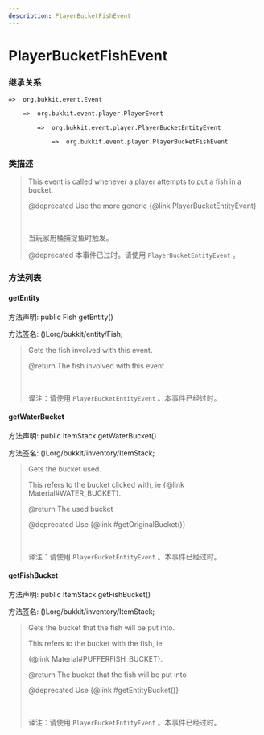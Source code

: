 ```yaml
---
description: PlayerBucketFishEvent
---
```


# PlayerBucketFishEvent

### 继承关系

    =>  org.bukkit.event.Event

        =>  org.bukkit.event.player.PlayerEvent

            =>  org.bukkit.event.player.PlayerBucketEntityEvent

                =>  org.bukkit.event.player.PlayerBucketFishEvent

### 类描述

> This event is called whenever a player attempts to put a fish in a bucket.
> 
> @deprecated Use the more generic {@link PlayerBucketEntityEvent}
> 
> <br>
> 
> 当玩家用桶捕捉鱼时触发。
> 
> @deprecated 本事件已过时。请使用 `PlayerBucketEntityEvent` 。

### 方法列表

#### getEntity

方法声明: public Fish getEntity()

方法签名: ()Lorg/bukkit/entity/Fish;

> Gets the fish involved with this event.
> 
> @return The fish involved with this event
> 
> <br>
> 
> 译注：请使用 `PlayerBucketEntityEvent` 。本事件已经过时。

#### getWaterBucket

方法声明: public ItemStack getWaterBucket()

方法签名: ()Lorg/bukkit/inventory/ItemStack;

> Gets the bucket used.
> 
> This refers to the bucket clicked with, ie {@link Material#WATER_BUCKET}.
> 
> @return The used bucket
> 
> @deprecated Use {@link #getOriginalBucket()}
> 
> <br>
> 
> 译注：请使用 `PlayerBucketEntityEvent` 。本事件已经过时。

#### getFishBucket

方法声明: public ItemStack getFishBucket()

方法签名: ()Lorg/bukkit/inventory/ItemStack;

> Gets the bucket that the fish will be put into.
> 
> This refers to the bucket with the fish, ie
> 
> {@link Material#PUFFERFISH_BUCKET}.
> 
> @return The bucket that the fish will be put into
> 
> @deprecated Use {@link #getEntityBucket()}
> 
> <br>
> 
> 译注：请使用 `PlayerBucketEntityEvent` 。本事件已经过时。
